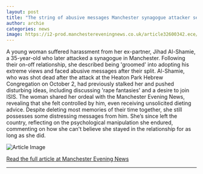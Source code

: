 ```yaml
---
layout: post
title: "The string of abusive messages Manchester synagogue attacker sent to his ex-girlfriend"
author: archie
categories: news
image: https://i2-prod.manchestereveningnews.co.uk/article32600342.ece/ALTERNATES/s1200/3_JH_MEN_021025_suspectjpeg.jpg
---
```

A young woman suffered harassment from her ex-partner, Jihad Al-Shamie, a 35-year-old who later attacked a synagogue in Manchester. Following their on-off relationship, she described being 'groomed' into adopting his extreme views and faced abusive messages after their split. Al-Shamie, who was shot dead after the attack at the Heaton Park Hebrew Congregation on October 2, had previously stalked her and pushed disturbing ideas, including discussing 'rape fantasies' and a desire to join ISIS. The woman shared her ordeal with the Manchester Evening News, revealing that she felt controlled by him, even receiving unsolicited dieting advice. Despite deleting most memories of their time together, she still possesses some distressing messages from him. She’s since left the country, reflecting on the psychological manipulation she endured, commenting on how she can't believe she stayed in the relationship for as long as she did.

![Article Image](https://i2-prod.manchestereveningnews.co.uk/article32600342.ece/ALTERNATES/s1200/3_JH_MEN_021025_suspectjpeg.jpg)

[Read the full article at Manchester Evening News](https://www.manchestereveningnews.co.uk/news/greater-manchester-news/string-abusive-messages-manchester-synagogue-32612644)

---
